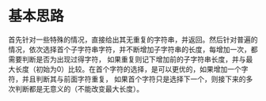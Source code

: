 # 基本思路
首先针对一些特殊的情况，直接给出其无重复的字符串，并返回。然后针对普遍的情况，依次选择首个子字符串字符，并不断增加子字符串的长度，每增加一次，都需要判断是否为出现过得字符，
如果重复则记下增加前的子字符串长度，并与最大长度（初始为0）比较。在首个字符的选择，是可以更优的，如果增加一个字符，并且判断其与前面字符重复，
如果首个字符只是选择下一个，则接下来的多次判断都是无意义的（不能改变最大长度）。

